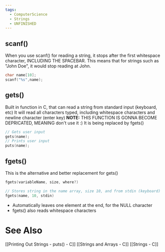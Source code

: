```yaml
---
tags:
  - ComputerScience
  - Strings
  - UNFINISHED
---
```


## scanf()
When you use scanf() for reading a string, it stops after the first whitespace character, INCLUDING THE SPACEBAR.
This means that for strings such as "John Doe", it would stop reading at John.
```c showlinenumbers
char name[10];
scanf("%s",name);
```

## gets()
Built in function in C, that can read a string from standard input (keyboard, etc)
It will read all characters typed, including whitespace characters and newline character (enter key)
**NOTE:** THIS FUNCTION IS GONNA BECOME DEPRICATED, MEANING don't use it :)
It is being replaced by fgets()

```c showlinenumbers
// Gets user input
gets(name);
// Prints user input
puts(name);
```

## fgets()
This is the alternative and better replacement for gets()
```c showlinenumbers
fgets(variableName, size, where?)
```
```c showlinenumbers
// Stores string in the name array, size 10, and from stdin (keyboard)
fgets(name, 10, stdin)
```
- Automatically leaves one element at the end, for the NULL character
- fgets() also reads whitespace characters

# See Also
[[Printing Out Strings - puts() - C]]
[[Strings and Arrays - C]]
[[Strings - C]]
